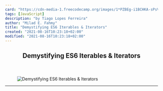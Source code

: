 ```yaml
---
card: "https://cdn-media-1.freecodecamp.org/images/1*PZBEg-i1BCHKA-sPsVoMJg.gif"
tags: [JavaScript]
description: "by Tiago Lopes Ferreira"
author: "Milad E. Fahmy"
title: "Demystifying ES6 Iterables & Iterators"
created: "2021-08-16T10:23:18+02:00"
modified: "2021-08-16T10:23:18+02:00"
---
```

<div class="site-wrapper">
<main id="site-main" class="site-main outer">
<div class="inner">
<article class="post-full post tag-javascript tag-es6 tag-web-development tag-programming tag-software-development ">
<header class="post-full-header">
<h1 class="post-full-title">Demystifying ES6 Iterables &amp; Iterators</h1>
</header>
<figure class="post-full-image">
<picture>
<source media="(max-width: 700px)" sizes="1px" srcset="data:image/gif;base64,R0lGODlhAQABAIAAAAAAAP///yH5BAEAAAAALAAAAAABAAEAAAIBRAA7 1w">
<source media="(min-width: 701px)" sizes="(max-width: 800px) 400px,
(max-width: 1170px) 700px,
1400px" srcset="https://cdn-media-1.freecodecamp.org/images/1*PZBEg-i1BCHKA-sPsVoMJg.gif 300w,
https://cdn-media-1.freecodecamp.org/images/1*PZBEg-i1BCHKA-sPsVoMJg.gif 600w,
https://cdn-media-1.freecodecamp.org/images/1*PZBEg-i1BCHKA-sPsVoMJg.gif 1000w,
https://cdn-media-1.freecodecamp.org/images/1*PZBEg-i1BCHKA-sPsVoMJg.gif 2000w">
<img onerror="this.style.display='none'" src="https://cdn-media-1.freecodecamp.org/images/1*PZBEg-i1BCHKA-sPsVoMJg.gif" alt="Demystifying ES6 Iterables &amp; Iterators">
</picture>
</figure>
<section class="post-full-content">
<div class="post-content medium-migrated-article">
</div>
<hr>
</section>
</article>
</div>
</main>
</div>
<!-- Google Tag Manager (noscript) -->
<!-- End Google Tag Manager (noscript) -->

